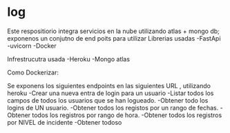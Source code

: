 # log
Este respositiorio integra servicios en la nube  utilizando atlas + mongo db; exponenos un conjutno de end poits para utilizar
Librerias usadas 
-FastApi
-uvicorn
-Docker

Infrestrucutra usada
-Heroku
-Mongo atlas

Como Dockerizar:

Se exponens los siguientes endpoints en las siguientes URL , utilizando heroku
-Crear una nueva entra de login para un usuario
-Listar  todos los campos de todos los usuarios  que se han logueado.
-Obtener todo  los logins de UN usuario.
-Obtener todos los registos por un rango de fechas.
-Obtener todos los registros por rango de hora.
-Obtener todos los registros por NIVEL de incidente
-Obtener todoso 

